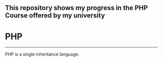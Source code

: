 ## This repository shows my progress in the PHP Course offered by my university


# PHP
---
PHP is a single inheritance language.

